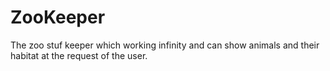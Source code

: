 # ZooKeeper
The zoo stuf keeper which working infinity and can show animals and their habitat at the request of the user.
